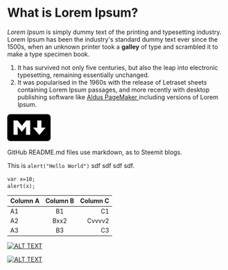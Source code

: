 # What is Lorem Ipsum?
_Lorem Ipsum_ is simply dummy text of the printing and typesetting industry. Lorem Ipsum has been the industry's standard dummy text ever since the 1500s, when an unknown printer took a **galley** of type and scrambled it to make a type specimen book. 

1. It has survived not only five centuries, but also the leap into electronic typesetting, remaining essentially unchanged. 
2. It was popularised in the 1960s with the release of Letraset sheets containing Lorem Ipsum passages, and more recently with desktop publishing software like [Aldus PageMaker ](https://en.wikipedia.org/wiki/Adobe_PageMaker)including versions of Lorem Ipsum.

![test](markdown.png)

GitHub README.md files use markdown, as to Steemit blogs.

This is `alert("Hello World")` sdf sdf sdf sdf.

```
var x=10;
alert(x);
```



Column A | Column B | Column C
---------|:----------:|---------:
 A1 | B1 | C1
 A2 | Bxx2 | Cvvvv2
 A3 | B3 | C3


<!-- Picture link -->
[![ALT TEXT](LINKTOIMG)](LINKTARGET "TOOLTIP TEXT")

<!-- YouTube video link -->
[![ALT TEXT](http://img.youtube.com/vi/YOUTUBEID/0.jpg)](http://www.youtube.com/watch?v=YOUTUBEID "TOOLTIP TEXT")
